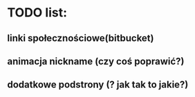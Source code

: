# TODO list:

## linki społecznościowe(bitbucket)
## animacja nickname (czy coś poprawić?)
## dodatkowe podstrony (? jak tak to jakie?)
